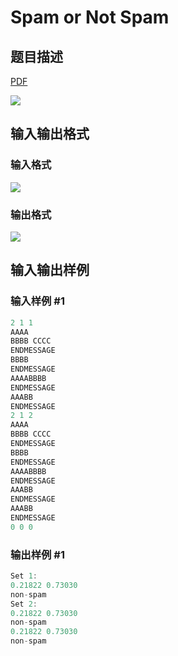 # Spam or Not Spam

## 题目描述

[problemUrl]: https://uva.onlinejudge.org/index.php?option=com_onlinejudge&Itemid=8&category=16&page=show_problem&problem=1417

[PDF](https://uva.onlinejudge.org/external/104/p10476.pdf)

![](https://cdn.luogu.com.cn/upload/vjudge_pic/UVA10476/522e0aad6eec28988e044f585fbaee4d5b59705f.png)

## 输入输出格式

### 输入格式

![](https://cdn.luogu.com.cn/upload/vjudge_pic/UVA10476/91bac962a3fe8b2c7c6b861238cfcb01dffd6a9c.png)

### 输出格式

![](https://cdn.luogu.com.cn/upload/vjudge_pic/UVA10476/67629a33f810a02a0a79b23b8ba3f187e5aa3db7.png)

## 输入输出样例

### 输入样例 #1

```cpp
2 1 1
AAAA
BBBB CCCC
ENDMESSAGE
BBBB
ENDMESSAGE
AAAABBBB
ENDMESSAGE
AAABB
ENDMESSAGE
2 1 2
AAAA
BBBB CCCC
ENDMESSAGE
BBBB
ENDMESSAGE
AAAABBBB
ENDMESSAGE
AAABB
ENDMESSAGE
AAABB
ENDMESSAGE
0 0 0
```


### 输出样例 #1

```cpp
Set 1:
0.21822 0.73030
non-spam
Set 2:
0.21822 0.73030
non-spam
0.21822 0.73030
non-spam
```


